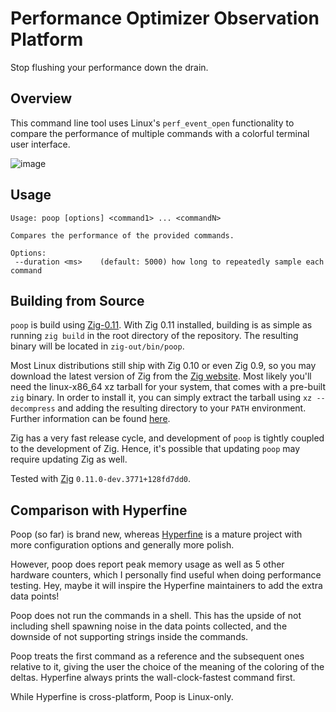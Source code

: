 # Performance Optimizer Observation Platform

Stop flushing your performance down the drain.

## Overview

This command line tool uses Linux's `perf_event_open` functionality to compare the performance of multiple commands
with a colorful terminal user interface.

![image](https://github.com/andrewrk/poop/assets/106511/6fc9d22b-f95b-46ce-8dc5-d5cecc77c226)

## Usage

```
Usage: poop [options] <command1> ... <commandN>

Compares the performance of the provided commands.

Options:
 --duration <ms>    (default: 5000) how long to repeatedly sample each command

```

## Building from Source
`poop` is build using [Zig-0.11](https://ziglang.org/). With Zig 0.11 installed,
building is as simple as running `zig build` in the root directory of the
repository. The resulting binary will be located in `zig-out/bin/poop`.

Most Linux distributions
still ship with Zig 0.10 or even Zig 0.9, so you may download the latest version of
Zig from the [Zig website](https://ziglang.org/download/). Most likely you'll
need the linux-x86_64 xz tarball for your system, that comes with a pre-built
`zig` binary. In order to install it, you can simply extract the tarball using
`xz --decompress` and adding the resulting directory to your `PATH` environment.
Further information can be found [here](https://ziglang.org/learn/getting-started/#direct-download).

Zig has a very fast release cycle, and development of `poop` is tightly coupled
to the development of Zig. Hence, it's possible that updating `poop` may require
updating Zig as well. 

Tested with [Zig](https://ziglang.org/) `0.11.0-dev.3771+128fd7dd0`.

## Comparison with Hyperfine

Poop (so far) is brand new, whereas
[Hyperfine](https://github.com/sharkdp/hyperfine) is a mature project with more
configuration options and generally more polish.

However, poop does report peak memory usage as well as 5 other hardware
counters, which I personally find useful when doing performance testing. Hey,
maybe it will inspire the Hyperfine maintainers to add the extra data points!

Poop does not run the commands in a shell. This has the upside of not
including shell spawning noise in the data points collected, and the downside
of not supporting strings inside the commands.

Poop treats the first command as a reference and the subsequent ones
relative to it, giving the user the choice of the meaning of the coloring of
the deltas. Hyperfine always prints the wall-clock-fastest command first.

While Hyperfine is cross-platform, Poop is Linux-only.

